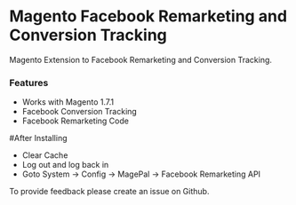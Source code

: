 Magento Facebook Remarketing and Conversion Tracking
===================

Magento Extension to Facebook Remarketing and Conversion Tracking.

### Features

- Works with Magento 1.7.1
- Facebook Conversion Tracking
- Facebook Remarketing Code

#After Installing

- Clear Cache
- Log out and log back in
- Goto System -> Config -> MagePal -> Facebook Remarketing API

To provide feedback please create an issue on Github.